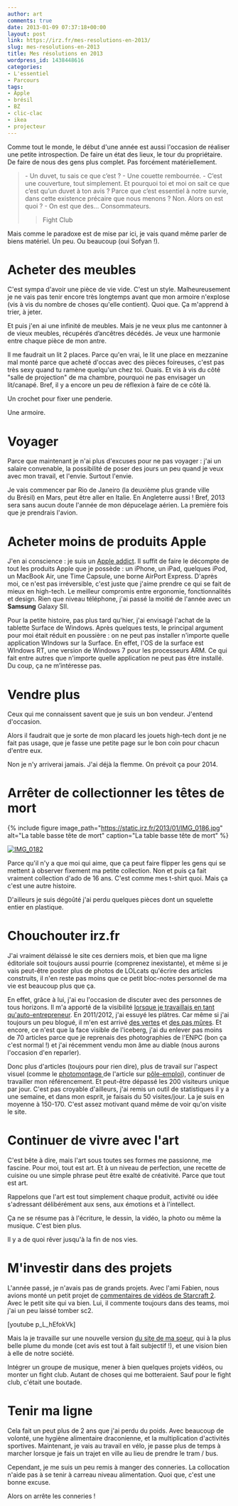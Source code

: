 ```yaml
---
author: art
comments: true
date: 2013-01-09 07:37:18+00:00
layout: post
link: https://irz.fr/mes-resolutions-en-2013/
slug: mes-resolutions-en-2013
title: Mes résolutions en 2013
wordpress_id: 1438448616
categories:
- L'essentiel
- Parcours
tags:
- Apple
- brésil
- BZ
- clic-clac
- ikea
- projecteur
---
```


Comme tout le monde, le début d'une année est aussi l'occasion de réaliser une petite introspection. De faire un état des lieux, le tour du propriétaire. De faire de nous des gens plus complet. Pas forcément matériellement.



<blockquote>- Un duvet, tu sais ce que c’est ?
- Une couette rembourrée.
- C’est une couverture, tout simplement. Et pourquoi toi et moi on sait ce que c’est qu’un duvet à ton avis ? Parce que c’est essentiel à notre survie, dans cette existence précaire que nous menons ? Non. Alors on est quoi ?
- On est que des... Consommateurs.

>
> Fight Club
>
>
</blockquote>



Mais comme le paradoxe est de mise par ici, je vais quand même parler de biens matériel. Un peu. Ou beaucoup (oui Sofyan !).





# Acheter des meubles



C'est sympa d'avoir une pièce de vie vide. C'est un style. Malheureusement je ne vais pas tenir encore très longtemps avant que mon armoire n'explose (vis à vis du nombre de choses qu'elle contient). Quoi que. Ça m'apprend à trier, à jeter.

Et puis j'en ai une infinité de meubles. Mais je ne veux plus me cantonner à de vieux meubles, récupérés d’ancêtres décédés. Je veux une harmonie entre chaque pièce de mon antre.

Il me faudrait un lit 2 places. Parce qu'en vrai, le lit une place en mezzanine mal monté parce que acheté d'occas avec des pièces foireuses, c'est pas très sexy quand tu ramène quelqu'un chez toi. Ouais. Et vis à vis du côté "salle de projection" de ma chambre, pourquoi ne pas envisager un lit/canapé. Bref, il y a encore un peu de réflexion à faire de ce côté là.

Un crochet pour fixer une penderie.

Une armoire.



# Voyager



Parce que maintenant je n'ai plus d'excuses pour ne pas voyager : j'ai un salaire convenable, la possibilité de poser des jours un peu quand je veux avec mon travail, et l'envie. Surtout l'envie.

Je vais commencer par Rio de Janeiro (la deuxième plus grande ville du Brésil) en Mars, peut être aller en Italie. En Angleterre aussi ! Bref, 2013 sera sans aucun doute l'année de mon dépucelage aérien. La première fois que je prendrais l'avion.



# Acheter moins de produits Apple



J'en ai conscience : je suis un [Apple addict](https://irz.fr/). Il suffit de faire le décompte de tout les produits Apple que je possède : un iPhone, un iPad, quelques iPod, un MacBook Air, une Time Capsule, une borne AirPort Express. D'après moi, ce n'est pas irréversible, c'est juste que j'aime prendre ce qui se fait de mieux en high-tech. Le meilleur compromis entre ergonomie, fonctionnalités et design. Rien que niveau téléphone, j'ai passé la moitié de l'année avec un **Samsung** Galaxy SII.

Pour la petite histoire, pas plus tard qu'hier, j'ai envisagé l'achat de la tablette Surface de Windows. Après quelques tests, le principal argument pour moi était réduit en poussière : on ne peut pas installer n'importe quelle application WIndows sur la Surface. En effet, l'OS de la surface est WIndows RT, une version de Windows 7 pour les processeurs ARM. Ce qui fait entre autres que n'importe quelle application ne peut pas être installé. Du coup, ça ne m’intéresse pas.



# Vendre plus



Ceux qui me connaissent savent que je suis un bon vendeur. J'entend d'occasion.

Alors il faudrait que je sorte de mon placard les jouets high-tech dont je ne fait pas usage, que je fasse une petite page sur le bon coin pour chacun d'entre eux.

Non je n'y arriverai jamais. J'ai déjà la flemme. On prévoit ça pour 2014.



# Arrêter de collectionner les têtes de mort



 {% include figure image_path="https://static.irz.fr/2013/01/IMG_0186.jpg" alt="La table basse tête de mort" caption="La table basse tête de mort" %}




[![IMG_0182](https://static.irz.fr/2013/01/IMG_0182-1024x682.jpg)](https://static.irz.fr/2013/01/IMG_0182.jpg)



Parce qu'il n'y a que moi qui aime, que ça peut faire flipper les gens qui se mettent à observer fixement ma petite collection. Non et puis ça fait vraiment collection d'ado de 16 ans. C'est comme mes t-shirt quoi. Mais ça c'est une autre histoire.

D'ailleurs je suis dégoûté j'ai perdu quelques pièces dont un squelette entier en plastique.



# Chouchouter irz.fr



J'ai vraiment délaissé le site ces derniers mois, et bien que ma ligne éditoriale soit toujours aussi pourrie (comprenez inexistante), et même si je vais peut-être poster plus de photos de LOLcats qu'écrire des articles construits, il n'en reste pas moins que ce petit bloc-notes personnel de ma vie est beaucoup plus que ça.

En effet, grâce à lui, j'ai eu l'occasion de discuter avec des personnes de tous horizons. Il m'a apporté de la visibilité [lorsque je travaillais en tant qu'auto-entrepreneur](http://arthurlacoste.com). En 2011/2012, j'ai essuyé les plâtres. Car même si j'ai toujours un peu blogué, il m'en est arrivé [des vertes](https://irz.fr/diffamation-crocus-charancieu) et [des pas mûres](https://irz.fr/coup-de-gueule-contre-le-micro-casque-bluetooth-h-ear-de-halterrego). Et encore, ce n'est que la face visible de l'iceberg, j'ai du enlever pas moins de 70 articles parce que je reprenais des photographies de l'ENPC (bon ça c'est normal !) et j'ai récemment vendu mon âme au diable (nous aurons l'occasion d'en reparler).

Donc plus d'articles (toujours pour rien dire), plus de travail sur l'aspect visuel (comme le [photomontage ](https://static.irz.fr/2012/04/pole-emploi-superpower-1000x288.png)de l'article sur [pôle-emploi](https://irz.fr/pole-emploi-superpower-le-moyen-ultime-pour-trouver-du-travail)), continuer de travailler mon référencement. Et peut-être dépassé les 200 visiteurs unique par jour. C'est pas croyable d'ailleurs, j'ai remis un outil de statistiques il y a une semaine, et dans mon esprit, je faisais du 50 visites/jour. La je suis en moyenne à 150-170. C'est assez motivant quand même de voir qu'on visite le site.



# Continuer de vivre avec l'art



C'est bête à dire, mais l'art sous toutes ses formes me passionne, me fascine. Pour moi, tout est art. Et à un niveau de perfection, une recette de cuisine ou une simple phrase peut être exalté de créativité. Parce que tout est art.

Rappelons que l'art est tout simplement chaque produit, activité ou idée s'adressant délibérément aux sens, aux émotions et à l'intellect.

Ça ne se résume pas à l'écriture, le dessin, la vidéo, la photo ou même la musique. C'est bien plus.

Il y a de quoi rêver jusqu'à la fin de nos vies.



# M'investir dans des projets



L'année passé, je n'avais pas de grands projets. Avec l'ami Fabien, nous avions monté un petit projet de [commentaires de vidéos de Starcraft 2](http://missclick.irz.fr). Avec le petit site qui va bien. Lui, il commente toujours dans des teams, moi j'ai un peu laissé tomber sc2.

[youtube p_L_hEfokVk]

Mais la je travaille sur une nouvelle version [du site de ma soeur](http://lucie.irz.fr), qui à la plus belle plume du monde (cet avis est tout à fait subjectif !), et une vision bien à elle de notre société.

Intégrer un groupe de musique, mener à bien quelques projets vidéos, ou monter un fight club. Autant de choses qui me botteraient. Sauf pour le fight club, c'était une boutade.



# Tenir ma ligne



Cela fait un peut plus de 2 ans que j'ai perdu du poids. Avec beaucoup de volonté, une hygiène alimentaire draconienne, et la multiplication d'activités sportives. Maintenant, je vais au travail en vélo, je passe plus de temps à marcher lorsque je fais un trajet en ville au lieu de prendre le tram / bus.

Cependant, je me suis un peu remis à manger des conneries. La collocation n'aide pas à se tenir à carreau niveau alimentation. Quoi que, c'est une bonne excuse.

Alors on arrête les conneries !
